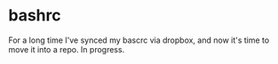 bashrc
======

For a long time I've synced my bascrc via dropbox, and now it's time to move it into a repo. In progress.
